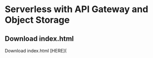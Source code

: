 # Serverless with API Gateway and Object Storage

## Download index.html

Download index.html [HERE](
